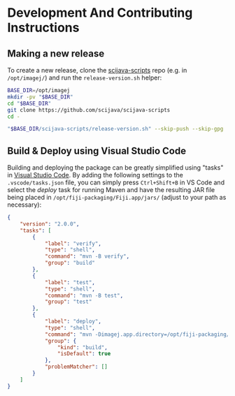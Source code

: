 Development And Contributing Instructions
=========================================

Making a new release
--------------------

To create a new release, clone the [scijava-scripts][gh_scijava-scripts] repo
(e.g. in `/opt/imagej/`) and run the `release-version.sh` helper:

```bash
BASE_DIR=/opt/imagej
mkdir -pv "$BASE_DIR"
cd "$BASE_DIR"
git clone https://github.com/scijava/scijava-scripts
cd -

"$BASE_DIR/scijava-scripts/release-version.sh" --skip-push --skip-gpg
```

Build & Deploy using Visual Studio Code
---------------------------------------

Building and deploying the package can be greatly simplified using "tasks" in
[Visual Studio Code][www_vscode]. By adding the following settings to the
`.vscode/tasks.json` file, you can simply press `Ctrl+Shift+B` in VS Code and
select the *deploy* task for running Maven and have the resulting JAR file being
placed in `/opt/fiji-packaging/Fiji.app/jars/` (adjust to your path as
necessary):

```json
{
    "version": "2.0.0",
    "tasks": [
        {
            "label": "verify",
            "type": "shell",
            "command": "mvn -B verify",
            "group": "build"
        },
        {
            "label": "test",
            "type": "shell",
            "command": "mvn -B test",
            "group": "test"
        },
        {
            "label": "deploy",
            "type": "shell",
            "command": "mvn -Dimagej.app.directory=/opt/fiji-packaging/Fiji.app",
            "group": {
                "kind": "build",
                "isDefault": true
            },
            "problemMatcher": []
        }
    ]
}
```

[gh_scijava-scripts]: https://github.com/scijava/scijava-scripts
[www_vscode]: https://code.visualstudio.com/
